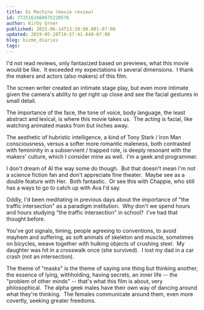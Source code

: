 ```yaml
---
title: Ex Machina (movie review)
id: 7725161660675220576
author: Kirby Urner
published: 2015-06-14T13:39:00.001-07:00
updated: 2019-05-28T10:57:41.648-07:00
blog: bizmo_diaries
tags: 
---
```


I'd not read reviews, only fantasized based on previews, what this movie would be like.  It exceeded my expectations in several dimensions.  I thank the makers and actors (also makers) of this film.

The screen writer created an intimate stage play, but even more intimate given the camera's ability to get right up close and see the facial gestures in small detail.

The importance of the face, the tone of voice, body language, the least abstract and lexical, is where this movie takes us.  The acting is facial, like watching animated masks from but inches away.

The aesthetic of hubristic intelligence, a kind of Tony Stark / Iron Man consciousness, versus a softer more romantic maleness, both contrasted with femininity in a subservient / trapped role, is deeply resonant with the makers' culture, which I consider mine as well.  I'm a geek and programmer.

I don't dream of AI the way some do though.  But that doesn't mean I'm not a science fiction fan and don't appreciate fine theater.  Maybe see as a double feature with Her.  Both fantastic.  Or see this with Chappie, who still has a ways to go to catch up with Ava I'd say.

Oddly, I'd been meditating in previous days about the importance of "the traffic intersection" as a paradigm institution.  Why don't we spend hours and hours studying "the traffic intersection" in school?  I've had that thought before.

You've got signals, timing, people agreeing to conventions, to avoid mayhem and suffering, as soft animals of skeleton and muscle, sometimes on bicycles, weave together with hulking objects of crushing steel.  My daughter was hit in a crosswalk once (she survived).  I lost my dad in a car crash (not an intersection).

The theme of "masks" is the theme of saying one thing but thinking another, the essence of lying, withholding, having secrets, an inner life -- the "problem of other minds" -- that's what this film is about, very philosophical.  The alpha geek males have their own way of dancing around what they're thinking.  The females communicate around them, even more covertly, seeking greater freedoms.